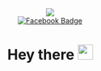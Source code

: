<div id="header" align="center">
  <img src="https://media.giphy.com/media/dMLmQfCO7lCA2gX3tw/giphy.gif">
  <div id="badges">
    <a href="https://www.facebook.com/DanielQnkov" target="_blank"">
    <img src="https://img.shields.io/badge/Facebook-blue?style=for-the-badge&logo=facebook&logoColor=white" alt="Facebook Badge"/>
      </a>                                                                                            
    </div>
    <h1>
  Hey there
  <img src="https://media.giphy.com/media/hvRJCLFzcasrR4ia7z/giphy.gif" width="30px"/>
</h1>                                                                                                                            
</div>



<!--
**yankov27/Yankov27** is a ✨ _special_ ✨ repository because its `README.md` (this file) appears on your GitHub profile.

Here are some ideas to get you started:

- 🔭 I’m currently working on ...
- 🌱 I’m currently learning ...
- 👯 I’m looking to collaborate on ...
- 🤔 I’m looking for help with ...
- 💬 Ask me about ...
- 📫 How to reach me: ...
- 😄 Pronouns: ...
- ⚡ Fun fact: ...
-->
